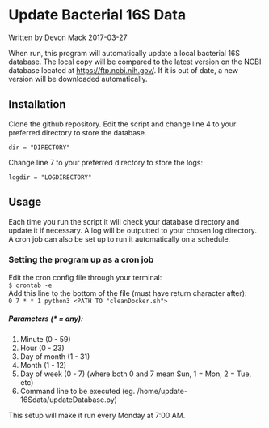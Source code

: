 # Update Bacterial 16S Data
Written by Devon Mack 2017-03-27 

When run, this program will automatically update a local bacterial 16S database. The local copy will be compared to the latest version on the NCBI database located at https://ftp.ncbi.nih.gov/. If it is out of date, a new version will be downloaded automatically.

## Installation
Clone the github repository. Edit the script and change line 4 to your preferred directory to store the database.

`dir = "DIRECTORY"`

Change line 7 to your preferred directory to store the logs:

`logdir = "LOGDIRECTORY"`

## Usage
Each time you run the script it will check your database directory and update it if necessary. A log will be outputted to your chosen log directory. A cron job can also be set up to run it automatically on a schedule.

### Setting the program up as a cron job

Edit the cron config file through your terminal:                                                               
`$ crontab -e`                                                                  
Add this line to the bottom of the file (must have return character after):                                                 
`0 7 * * 1 python3 <PATH TO "cleanDocker.sh">`
##### Parameters (* = any):
1. Minute (0 - 59)
2. Hour (0 - 23)
3. Day of month (1 - 31) 
4. Month (1 - 12)
5. Day of week (0 - 7) (where both 0 and 7 mean Sun, 1 = Mon, 2 = Tue, etc)
6. Command line to be executed (eg. /home/update-16Sdata/updateDatabase.py) 

This setup will make it run every Monday at 7:00 AM.
